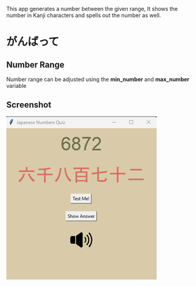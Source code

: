 This app generates a number between the given range, It shows the number in Kanji characters and spells out the number as well.

# がんばって

## Number Range
Number range can be adjusted using the **min_number** and **max_number** variable

## Screenshot
![alt text](https://github.com/prince-daniel/japanese-numbers-quiz/blob/main/screenshot.png)
